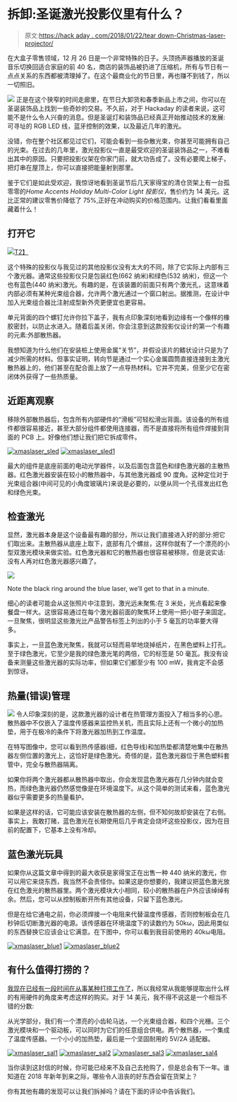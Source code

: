 # 拆卸:圣诞激光投影仪里有什么？

> 原文:[https://hack aday . com/2018/01/22/tear down-Christmas-laser-projector/](https://hackaday.com/2018/01/22/teardown-christmas-laser-projector/)

在大盒子零售领域，12 月 26 日是一个非常特殊的日子。头顶扬声器播放的圣诞音乐切换回适合家庭的前 40 名，商店的装饰品被扔进了压缩机，所有与节日有一点点关系的东西都被清理掉了。在这个最商业化的节日里，再也赚不到钱了，所以一切照旧。

[![](../Images/e0ceb99916c8f753c0bbf4c1885ab403.png)](https://hackaday.com/wp-content/uploads/2018/01/xmaslaser_box1.jpg) 正是在这个狭窄的时间走廊里，在节日大卸货和春季新品上市之间，你可以在圣诞装饰品上找到一些奇妙的交易。不久前，对于 Hackaday 的读者来说，这可能不是什么令人兴奋的消息。但是圣诞灯和装饰品已经真正开始推动技术的发展:可寻址的 RGB LED 线，蓝牙控制的效果，以及最近几年的激光。

没错，你在整个社区都见过它们，可能会看到一些杂散光束，你甚至可能拥有自己的光束。在过去的几年里，激光投影仪一直是最受欢迎的圣诞装饰品之一，不难看出其中的原因。只要把投影仪架在你家门前，就大功告成了。没有必要爬上梯子，把灯串在屋顶上，你可以直接把能量射到那里。

鉴于它们是如此受欢迎，我惊讶地看到圣诞节后几天家得宝的清仓货架上有一台孤零零的*Home Accents Holiday Multi-Color Light 投影仪*，售价约为 14 美元。这比正常的建议零售价降低了 75%,正好在冲动购买的价格范围内。让我们看看里面藏着什么！

## 打开它

[![](../Images/c3f1635b13a82a5a5535d67fdaf247c7.png)T2】](https://hackaday.com/wp-content/uploads/2018/01/xmaslaser_extheat.jpg)

这个特殊的投影仪与我见过的其他投影仪没有太大的不同，除了它实际上内部有三个激光器。通常这些投影仪只是包装红色(662 纳米)和绿色(532 纳米)，但这一个也有蓝色(440 纳米)激光。有趣的是，在该装置的前面只有两个激光孔，这意味着内部必须有某种光束组合器，允许两个激光通过一个窗口射出。据推测，在设计中加入光束组合器比注射成型新外壳更便宜也更容易。

单元背面的四个螺钉允许你拉下盖子，我有点印象深刻地看到边缘有一个像样的橡胶密封，以防止水进入。随着后盖关闭，你会注意到这款投影仪设计的第一个有趣的元素:外部散热器。

我想知道为什么他们在安装桩上使用金属“关节”，并假设该片的鳍状设计只是为了减少所需的材料。但事实证明，转向节是通过一个实心金属圆筒直接连接到主激光散热器上的，他们甚至在配合面上放了一点导热材料。它并不完美，但至少它在密闭体外获得了一些热质量。

## 近距离观察

移除外部散热器后，包含所有内部硬件的“滑板”可轻松滑出背面。该设备的所有组件都很容易接近，甚至大部分组件都使用连接器，而不是直接将所有组件焊接到背面的 PCB 上。好像他们想让我们把它拆成零件。

 [![xmaslaser_sled](../Images/42d92857d4be60664134c13c352c2474.png "xmaslaser_sled")](https://i0.wp.com/hackaday.com/wp-content/uploads/2018/01/xmaslaser_sled.jpg?ssl=1)  [![xmaslaser_sled1](../Images/b7c94f2359e085b867e33cd138bc02c5.png "xmaslaser_sled1")](https://i0.wp.com/hackaday.com/wp-content/uploads/2018/01/xmaslaser_sled1.jpg?ssl=1) 

最大的组件是底座前面的电动光学器件，以及后面包含蓝色和绿色激光器的主散热器。红色激光器安装在较小的散热器中，与其他激光器成 90 度角。这种定位对于光束组合器(中间可见的小角度玻璃片)来说是必要的，以便从同一个孔径发出红色和绿色光束。

## 检查激光

显然，激光器本身是这个设备最有趣的部分，所以让我们直接进入好的部分:把它们取出来。主散热器从底座上取下，底部有几个螺丝，这样你就有了一个漂亮的小型双激光模块来做实验。红色激光器和它的散热器也很容易被移除，但是说实话:没有人再对红色激光器感兴趣了。

[![](../Images/2c2a9c1f9f69b3ed87319ab4775efad8.png)](https://hackaday.com/wp-content/uploads/2018/01/xmaslaser_laserfront.jpg)

Note the black ring around the blue laser, we’ll get to that in a minute.

细心的读者可能会从这张照片中注意到，激光远未聚焦:在 3 米处，光点看起来像餐盘一样大。这很容易通过在每个激光器前面的聚焦环上使用一把小钳子来固定。一旦聚焦，很明显这些激光比产品警告标签上列出的小于 5 毫瓦的功率要大得多。

事实上，一旦蓝色激光聚焦，我就可以轻而易举地烧掉纸片，在黑色塑料上打孔。至于绿色激光，它至少是我的绿色激光笔的两倍，它的标签是 50 毫瓦。我没有设备来测量这些激光器的实际功率，但如果它们都至少有 100 mW，我肯定不会感到惊讶。

## 热量(错误)管理

[![](../Images/986909028d6756cc6f306c3c8df06f03.png)](https://hackaday.com/wp-content/uploads/2018/01/xmaslaser_heatsink.jpg) 令人印象深刻的是，这款激光器的设计者在热管理方面投入了相当多的心思。散热器中不仅嵌入了温度传感器来监控热关机，而且实际上还有一个微小的加热垫，用于在极冷的条件下将激光器加热到工作温度。

在特写图像中，您可以看到热传感器(细，红色导线)和加热垫都清楚地集中在散热器左侧位置的激光上，这恰好是绿色激光。奇怪的是，蓝色激光器位于黑色塑料套管中，完全与散热器隔离。

如果你将两个激光器都从散热器中取出，你会发现蓝色激光器在几分钟内就会变热，而绿色激光器仍然感觉像是在环境温度下。从这个简单的测试来看，蓝色激光器似乎需要更多的热量看护。

如果是这样的话，它可能应该安装在散热器的左侧，但不知何故却安装在了右侧。事实上，我敢打赌，蓝色激光在长期使用后几乎肯定会烧坏这些投影仪，因为在目前的配置下，它基本上没有冷却。

## 蓝色激光玩具

如果你从这篇文章中得到的最大收获是家得宝正在出售一种 440 纳米的激光，你可以用它来烧东西，我当然不会责怪你。如果这是你想要的，我建议把蓝色激光放在红色激光的散热器里。两个激光模块大小相同，较小的散热器在户外应该绰绰有余。然后，您可以从控制板断开所有其他设备，只留下蓝色激光。

但是在给它通电之前，你必须焊接一个电阻来代替温度传感器，否则控制板会在几秒钟后切断激光器的电源。该传感器在环境温度下的读数约为 50kω，因此用类似的东西替换它应该会让它满意。在下图中，你可以看到我目前使用的 40kω电阻。

 [![xmaslaser_blue1](../Images/37ac1a65c8840441e6b474fde2716453.png "xmaslaser_blue1")](https://i0.wp.com/hackaday.com/wp-content/uploads/2018/01/xmaslaser_blue1.jpg?ssl=1)  [![xmaslaser_blue2](../Images/ddca45b9529f9d2c0521b0d7e0040bc8.png "xmaslaser_blue2")](https://i0.wp.com/hackaday.com/wp-content/uploads/2018/01/xmaslaser_blue2.jpg?ssl=1) 

## 有什么值得打捞的？

[我现在已经有一段时间在从事某种打捞工作了](https://hackaday.com/2017/12/07/my-kingdom-for-a-capacitor/)，所以我经常从我能够提取出什么样的有用硬件的角度来考虑这样的购买。对于 14 美元，我不得不说这是一个相当不错的分数:

从光学部分，我们有一个漂亮的小齿轮马达，一个光束组合器，和四个光栅。三个激光模块和一个驱动板，可以同时为它们的任意组合供电。两个散热器，一个集成了温度传感器。一个小小的加热垫，最后是一个坚固耐用的 5V/2A 适配器。

 [![xmaslaser_sal1](../Images/e1917cc0a76534db7812bb3fb2cad0a7.png "xmaslaser_sal1")](https://i0.wp.com/hackaday.com/wp-content/uploads/2018/01/xmaslaser_sal1.jpg?ssl=1)  [![xmaslaser_sal2](../Images/d4b8de0813378b047b4ebb5d9fafe307.png "xmaslaser_sal2")](https://i0.wp.com/hackaday.com/wp-content/uploads/2018/01/xmaslaser_sal2.jpg?ssl=1)  [![xmaslaser_sal3](../Images/493ccdc4b051270136b9935ae25c0d2b.png "xmaslaser_sal3")](https://i0.wp.com/hackaday.com/wp-content/uploads/2018/01/xmaslaser_sal3.jpg?ssl=1)  [![xmaslaser_sal4](../Images/a8783fc3942cc3abbd81723bf9c58107.png "xmaslaser_sal4")](https://i0.wp.com/hackaday.com/wp-content/uploads/2018/01/xmaslaser_sal4.jpg?ssl=1) 

当你读到这封信的时候，你可能已经来不及自己去抢购了，但是总会有下一年。谁知道在 2018 年新年到来之际，哪些令人沮丧的好东西会留在货架上？

你有其他有趣的发现可以让我们拆掉吗？请在下面的评论中告诉我们。